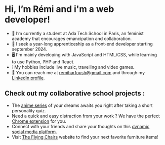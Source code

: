 # Hi, I’m Rémi and i'm a web developer!
- 🌱 I’m currently a student at Ada Tech School in Paris, an feminist academy that encourages emancipation and collaboration.
- 💼 I seek a year-long apprenticeship as a front-end developer starting september 2024.
- 🖥️ I'm mainly developing with JavaScript and HTML/CSS, while learning to use Python, PHP and React.
- ❕ My hobbies include live music, travelling and video games.
- 📨 You can reach me at remiharfoush@gmail.com and through my [LinkedIn profile](https://fr.linkedin.com/in/r%C3%A9mi-harfoush-440823255).

## Check out my collaborative school projects :
- The [anime series](https://github.com/adatechschool/projet-collectif-dataviz-happy) of your dreams awaits you right after taking a short personality quiz.
- Need a quick and easy distraction from your work ? We have the perfect [Chrome extension](https://github.com/adatechschool/extension-navigateur-extension_julie_tom_remi) for you.
- Connect with your friends and share your thoughts on this [dynamic social media platform](https://github.com/adatechschool/reseau-social-php-zoe_remi_philippe).
- Visit [The Flying Chairs](https://github.com/adatechschool/projet-plateforme-de-vente-de-meubles-leschaisesvolantes) website to find your next favorite furniture items!

